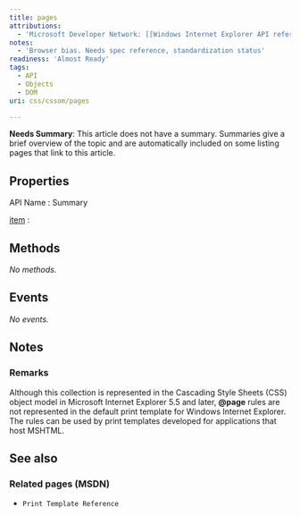 ```yaml
---
title: pages
attributions:
  - 'Microsoft Developer Network: [[Windows Internet Explorer API reference](http://msdn.microsoft.com/en-us/library/ie/hh828809%28v=vs.85%29.aspx) Article]'
notes:
  - 'Browser bias. Needs spec reference, standardization status'
readiness: 'Almost Ready'
tags:
  - API
  - Objects
  - DOM
uri: css/cssom/pages

---
```

**Needs Summary**: This article does not have a summary. Summaries give a brief overview of the topic and are automatically included on some listing pages that link to this article.

## Properties

API Name
:   Summary

[item](/css/cssom/pages/item)
:

## Methods

*No methods.*

## Events

*No events.*

## Notes

### Remarks

Although this collection is represented in the Cascading Style Sheets (CSS) object model in Microsoft Internet Explorer 5.5 and later, **@page** rules are not represented in the default print template for Windows Internet Explorer. The rules can be used by print templates developed for applications that host MSHTML.

## See also

### Related pages (MSDN)

-   `Print Template Reference`
